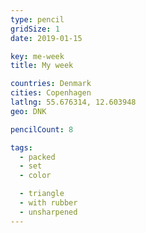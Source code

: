 ```yaml
---
type: pencil
gridSize: 1
date: 2019-01-15

key: me-week
title: My week

countries: Denmark
cities: Copenhagen
latlng: 55.676314, 12.603948
geo: DNK

pencilCount: 8

tags:
  - packed
  - set
  - color

  - triangle
  - with rubber
  - unsharpened
---
```

